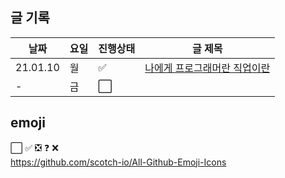 ## 글 기록

|날짜|요일|진행상태|글 제목|
| ------ | ------ | ------ |------ |
|21.01.10 | 월 | :white_check_mark:  | [나에게 프로그래머란 직업이란](https://camel-man.tistory.com/44)|  
| - | 금 | :white_large_square:  || 

## emoji

:white_large_square:
:white_check_mark:
:negative_squared_cross_mark:
:question:
:x:       
https://github.com/scotch-io/All-Github-Emoji-Icons